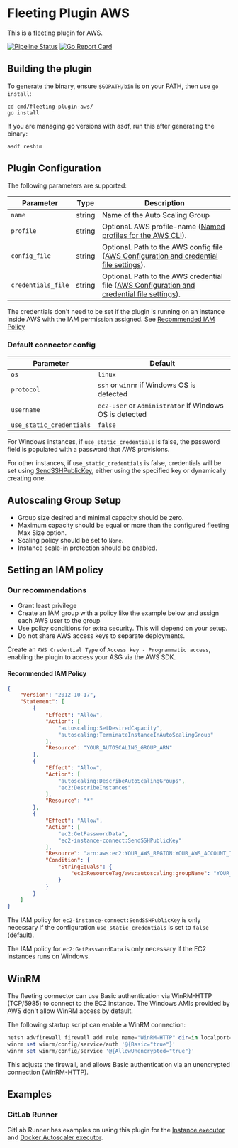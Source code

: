 # Fleeting Plugin AWS

This is a [fleeting](https://gitlab.com/gitlab-org/fleeting/fleeting) plugin for AWS.

[![Pipeline Status](https://gitlab.com/gitlab-org/fleeting/fleeting-plugin-aws/badges/main/pipeline.svg)](https://gitlab.com/gitlab-org/fleeting/fleeting-plugin-aws/commits/main)
[![Go Report Card](https://goreportcard.com/badge/gitlab.com/gitlab-org/fleeting/fleeting-plugin-aws)](https://goreportcard.com/report/gitlab.com/gitlab-org/fleeting/fleeting-plugin-aws)

## Building the plugin

To generate the binary, ensure `$GOPATH/bin` is on your PATH, then use `go install`:

```shell
cd cmd/fleeting-plugin-aws/
go install 
```

If you are managing go versions with asdf, run this after generating the binary:

```shell
asdf reshim
```

## Plugin Configuration

The following parameters are supported:

| Parameter             | Type   | Description |
|-----------------------|--------|-------------|
| `name`                | string | Name of the Auto Scaling Group |
| `profile` | string | Optional. AWS profile-name ([Named profiles for the AWS CLI](https://docs.aws.amazon.com/cli/latest/userguide/cli-configure-profiles.html)). |
| `config_file`    | string | Optional. Path to the AWS config file ([AWS Configuration and credential file settings](https://docs.aws.amazon.com/cli/latest/userguide/cli-configure-files.html)). |
| `credentials_file`    | string | Optional. Path to the AWS credential file ([AWS Configuration and credential file settings](https://docs.aws.amazon.com/cli/latest/userguide/cli-configure-files.html)). |

The credentials don't need to be set if the plugin is running on an instance inside AWS
with the IAM permission assigned. See [Recommended IAM Policy](#recommended-iam-policy)

### Default connector config

| Parameter                | Default  |
|--------------------------|----------|
| `os`                     | `linux`  |
| `protocol`               | `ssh` or `winrm` if Windows OS is detected |
| `username`               | `ec2-user` or `Administrator` if Windows OS is detected |
| `use_static_credentials` | `false`  |

For Windows instances, if `use_static_credentials` is false, the password field is populated with a password that AWS provisions.

For other instances, if `use_static_credentials` is false, credentials will be set using [SendSSHPublicKey](https://docs.aws.amazon.com/ec2-instance-connect/latest/APIReference/API_SendSSHPublicKey.html), either using the specified key or dynamically creating one.

## Autoscaling Group Setup

- Group size desired and minimal capacity should be zero.
- Maximum capacity should be equal or more than the configured fleeting Max Size option.
- Scaling policy should be set to `None`.
- Instance scale-in protection should be enabled.

## Setting an IAM policy

### Our recommendations

- Grant least privilege
- Create an IAM group with a policy like the example below and assign each AWS user to the group
- Use policy conditions for extra security. This will depend on your setup.
- Do not share AWS access keys to separate deployments.

Create an `AWS Credential Type` of `Access key - Programmatic access`, enabling the plugin to
access your ASG via the AWS SDK.

#### Recommended IAM Policy

```json
{
    "Version": "2012-10-17",
    "Statement": [
        {
            "Effect": "Allow",
            "Action": [
                "autoscaling:SetDesiredCapacity",
                "autoscaling:TerminateInstanceInAutoScalingGroup"
            ],
            "Resource": "YOUR_AUTOSCALING_GROUP_ARN"
        },
        {
            "Effect": "Allow",
            "Action": [
                "autoscaling:DescribeAutoScalingGroups",
                "ec2:DescribeInstances"
            ],
            "Resource": "*"
        },
        {
            "Effect": "Allow",
            "Action": [
                "ec2:GetPasswordData",
                "ec2-instance-connect:SendSSHPublicKey"
            ],
            "Resource": "arn:aws:ec2:YOUR_AWS_REGION:YOUR_AWS_ACCOUNT_ID:instance/*",
            "Condition": {
                "StringEquals": {
                    "ec2:ResourceTag/aws:autoscaling:groupName": "YOUR_AUTOSCALING_GROUP_NAME"
                }
            }
        }
    ]
}
```

The IAM policy for `ec2-instance-connect:SendSSHPublicKey` is only necessary if the configuration `use_static_credentials`
is set to `false` (default).

The IAM policy for `ec2:GetPasswordData` is only necessary if the EC2 instances runs on Windows.

## WinRM

The fleeting connector can use Basic authentication via WinRM-HTTP (TCP/5985) to connect to the EC2 instance.
The Windows AMIs provided by AWS don't allow WinRM access by default.

The following startup script can enable a WinRM connection:

```powershell
netsh advfirewall firewall add rule name="WinRM-HTTP" dir=in localport=5985 protocol=TCP action=allow
winrm set winrm/config/service/auth '@{Basic="true"}'
winrm set winrm/config/service '@{AllowUnencrypted="true"}'
```

This adjusts the firewall, and allows Basic authentication via an unencrypted connection (WinRM-HTTP).

## Examples

### GitLab Runner

GitLab Runner has examples on using this plugin for the [Instance executor](https://docs.gitlab.com/runner/executors/instance.html#examples) and [Docker Autoscaler executor](https://docs.gitlab.com/runner/executors/docker_autoscaler.html#examples).
